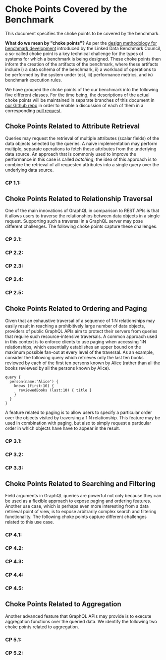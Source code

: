 # Choke Points Covered by the Benchmark
This document specifies the choke points to be covered by the benchmark. 

**What do we mean by "choke points"?**
As per the [design methodology for benchmark development](http://ldbcouncil.org/blog/choke-point-based-benchmark-design) introduced by the Linked Data Benchmark Council, a so-called choke point is a key technical challenge for the types of systems for which a benchmark is being designed. These choke points then inform the creation of the artifacts of the benchmark, where these artifacts include i) a data schema of the benchmark, ii) a workload of operations to be performed by the system under test, iii) performance metrics, and iv) benchmark execution rules.

We have grouped the choke points of the our benchmark into the following five different classes. For the time being, the descriptions of the actual choke points will be maintained in separate branches of this document in [our Github repo](https://github.com/LiUGraphQL/LinGBM/tree/master/design) in order to enable a discussion of each of them in a corresponding [pull request](https://github.com/LiUGraphQL/LinGBM/pulls).

## Choke Points Related to Attribute Retrieval
Queries may request the retrieval of multiple attributes (scalar fields) of the data objects selected by the queries. A naive implementation may perform multiple, separate operations to fetch these attributes from the underlying data source. An approach that is commonly used to improve the performance in this case is called _batching_; the idea of this approach is to combine the retrieval of all requested attributes into a single query over the underlying data source.

### CP 1.1: 

## Choke Points Related to Relationship Traversal 
One of the main innovations of GraphQL in comparison to REST APIs is that it allows users to traverse the relationships between data objects in a single request. Supporting such a traversal in a GraphQL server may pose different challenges. The following choke points capture these challenges.

### CP 2.1: 

### CP 2.2: 

### CP 2.3: 

### CP 2.4: 

### CP 2.5: 

## Choke Points Related to Ordering and Paging
Given that an exhaustive traversal of a sequence of 1:N relationships may easily result in reaching a prohibitively large number of data objects, providers of public GraphQL APIs aim to protect their servers from queries that require such resource-intensive traversals. A common approach used in this context is to enforce clients to use paging when accessing 1:N relationships, which essentially establishes an upper bound on the maximum possible fan-out at every level of the traversal. As an example, consider the following query which retrieves only the last ten books reviewed by each of the first ten persons known by Alice (rather than all the books reviewed by all the persons known by Alice).

```
query {
  person(name:″Alice″) {
    knows (first:10) {
      reviewedBooks (last:10) { title }
    }
  }
}
```

A feature related to paging is to allow users to specify a particular order over the objects visited by traversing a 1:N relationship. This feature may be used in combination with paging, but also to simply request a particular order in which objects have have to appear in the result.

### CP 3.1: 

### CP 3.2: 

### CP 3.3: 

## Choke Points Related to Searching and Filtering
Field arguments in GraphQL queries are powerful not only because they can be used as a flexible approach to expose paging and ordering features. Another use case, which is perhaps even more interesting from a data retrieval point of view, is to expose arbitrarily complex search and filtering functionality. The following choke points capture different challenges related to this use case. 

### CP 4.1: 

### CP 4.2: 

### CP 4.3: 

### CP 4.4: 

### CP 4.5: 

## Choke Points Related to Aggregation
Another advanced feature that GraphQL APIs may provide is to execute aggregation functions over the queried data. We identify the following two choke points related to aggregation. 

### CP 5.1: 

### CP 5.2: 
